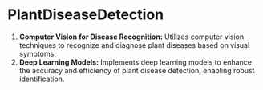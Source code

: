 # PlantDiseaseDetection

1. **Computer Vision for Disease Recognition:** Utilizes computer vision techniques to recognize and diagnose plant diseases based on visual symptoms.
2. **Deep Learning Models:** Implements deep learning models to enhance the accuracy and efficiency of plant disease detection, enabling robust identification.
